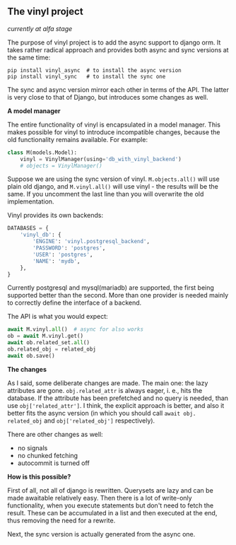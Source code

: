 The vinyl project
---------------
*currently at alfa stage*

The purpose of vinyl project is to add the async support to django orm.
It takes rather radical approach and provides both async and sync versions 
at the same time:

```
pip install vinyl_async  # to install the async version
pip install vinyl_sync   # to install the sync one
```

The sync and async version mirror each other in terms of the API. The latter 
is very close to that of Django, but introduces some changes as well.

**A model manager**

The entire functionality of vinyl is encapsulated in a model manager. This 
makes possible for vinyl to introduce incompatible changes, because the old 
functionality remains available. For example:

```python
class M(models.Model):
    vinyl = VinylManager(using='db_with_vinyl_backend')
    # objects = VinylManager()
```

Suppose we are using the sync version of vinyl. `M.objects.all()` will use 
plain old django, and `M.vinyl.all()` will use vinyl - the results will be 
the same. If you uncomment the last line than you will overwrite 
the old implementation.

Vinyl provides its own backends:

```python
DATABASES = {
    'vinyl_db': {
        'ENGINE': 'vinyl.postgresql_backend',
        'PASSWORD': 'postgres',
        'USER': 'postgres',
        'NAME': 'mydb',
    },
}
```

Currently postgresql and mysql(mariadb) are supported, the first being 
supported better than the second. More than one provider is needed mainly to 
correctly define the interface of a backend.

The API is what you would expect:

```python
await M.vinyl.all()  # async for also works
ob = await M.vinyl.get()
await ob.related_set.all()
ob.related_obj = related_obj
await ob.save()
```

**The changes**

As I said, some deliberate changes are made. The main one: the lazy 
attributes are gone. `obj.related_attr` is always eager, i. e., hits the 
database. If the attribute has been prefetched and no query is needed, than 
use `obj['related_attr']`. I think, the explicit approach is better, and 
also it better fits the async version (in which you should call `await obj.
related_obj` and `obj['related_obj']` respectively).

There are other changes as well:

- no signals
- no chunked fetching
- autocommit is turned off

**How is this possible?**

First of all, not all of django is rewritten. Querysets are lazy and can be 
made 
awaitable relatively easy. Then there is a lot of write-only functionality, 
when you execute statements but don't need to fetch the result. These can be 
accumulated in a list and then executed at the end, thus removing the need 
for a rewrite.

Next, the sync version is actually generated from the async one.